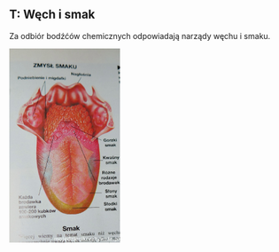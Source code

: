 ## T: Węch i smak

Za odbiór bodźćów chemicznych odpowiadają narządy węchu i smaku.  

<img src="zmysl_smaku.jpg" style="width:200px; height:350px;">


